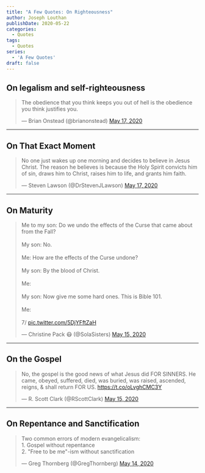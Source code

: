 ```yaml
---
title: "A Few Quotes: On Righteousness"
author: Joseph Louthan
publishDate: 2020-05-22
categories:
  - Quotes
tags:
  - Quotes
series:
  - 'A Few Quotes'
draft: false
---
```


## On legalism and self-righteousness

<blockquote class="twitter-tweet"><p lang="en" dir="ltr">The obedience that you think keeps you out of hell is the obedience you think justifies you.</p>&mdash; Brian Onstead (@brianonstead) <a href="https://twitter.com/brianonstead/status/1261860777176129537?ref_src=twsrc%5Etfw">May 17, 2020</a></blockquote> <script async src="https://platform.twitter.com/widgets.js" charset="utf-8"></script>

------

## On That Exact Moment

<blockquote class="twitter-tweet"><p lang="en" dir="ltr">No one just wakes up one morning and decides to believe in Jesus Christ. The reason he believes is because the Holy Spirit convicts him of sin, draws him to Christ, raises him to life, and grants him faith.</p>&mdash; Steven Lawson (@DrStevenJLawson) <a href="https://twitter.com/DrStevenJLawson/status/1261810321389432833?ref_src=twsrc%5Etfw">May 17, 2020</a></blockquote> <script async src="https://platform.twitter.com/widgets.js" charset="utf-8"></script>

------

## On Maturity

<blockquote class="twitter-tweet"><p lang="en" dir="ltr">Me to my son: Do we undo the effects of the Curse that came about from the Fall?<br><br>My son: No.<br><br>Me: How are the effects of the Curse undone?<br><br>My son: By the blood of Christ.<br><br>Me:<br><br>My son: Now give me some hard ones. This is Bible 101.<br><br>Me:<br><br>7/ <a href="https://t.co/5DjYFftZaH">pic.twitter.com/5DjYFftZaH</a></p>&mdash; Christine Pack 😷 (@SolaSisters) <a href="https://twitter.com/SolaSisters/status/1261392086370258946?ref_src=twsrc%5Etfw">May 15, 2020</a></blockquote> <script async src="https://platform.twitter.com/widgets.js" charset="utf-8"></script>

------

## On the Gospel

<blockquote class="twitter-tweet"><p lang="en" dir="ltr">No, the gospel is the good news of what Jesus did FOR SINNERS. He came, obeyed, suffered, died, was buried, was raised, ascended, reigns, &amp; shall return FOR US. <a href="https://t.co/oLvghCMC3Y">https://t.co/oLvghCMC3Y</a></p>&mdash; R. Scott Clark (@RScottClark) <a href="https://twitter.com/RScottClark/status/1261305345030291456?ref_src=twsrc%5Etfw">May 15, 2020</a></blockquote> <script async src="https://platform.twitter.com/widgets.js" charset="utf-8"></script>

------

## On Repentance and Sanctification

<blockquote class="twitter-tweet"><p lang="en" dir="ltr">Two common errors of modern evangelicalism:<br>1. Gospel without repentance<br>2. &quot;Free to be me&quot;-ism without sanctification</p>&mdash; Greg Thornberg (@GregThornberg) <a href="https://twitter.com/GregThornberg/status/1261050992264536064?ref_src=twsrc%5Etfw">May 14, 2020</a></blockquote> <script async src="https://platform.twitter.com/widgets.js" charset="utf-8"></script>
